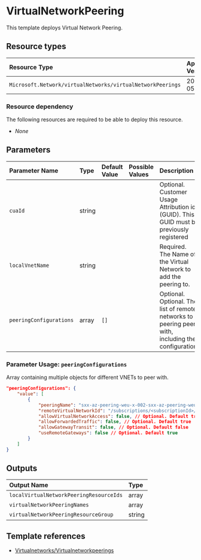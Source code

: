 # VirtualNetworkPeering

This template deploys Virtual Network Peering.

## Resource types
| Resource Type | Api Version |
| :-- | :-- |
| `Microsoft.Network/virtualNetworks/virtualNetworkPeerings` | 2020-05-01 |

### Resource dependency

The following resources are required to be able to deploy this resource.

- *None*

## Parameters
| Parameter Name | Type | Default Value | Possible Values | Description |
| :-- | :-- | :-- | :-- | :-- |
| `cuaId` | string |  |  | Optional. Customer Usage Attribution id (GUID). This GUID must be previously registered |
| `localVnetName` | string |  |  | Required. The Name of the Virtual Network to add the peering to. |
| `peeringConfigurations` | array | `[]` |  | Optional. Optional. The list of remote networks to peering peer with, including the configuration. |

### Parameter Usage: `peeringConfigurations`

Array containing multiple objects for different VNETs to peer with.

```json
"peeringConfigurations": {
    "value": [
        {
            "peeringName": "sxx-az-peering-weu-x-002-sxx-az-peering-weu-x-003",  // Optional
            "remoteVirtualNetworkId": "/subscriptions/<subscriptionId>/resourceGroups/dependencies-rg/providers/Microsoft.Network/virtualNetworks/<vnetName>",
            "allowVirtualNetworkAccess": false, // Optional. Default true
            "allowForwardedTraffic": false, // Optional. Default true
            "allowGatewayTransit": false, // Optional. Default false
            "useRemoteGateways": false // Optional. Default true
        }
    ]
}
```

## Outputs
| Output Name | Type |
| :-- | :-- |
| `localVirtualNetworkPeeringResourceIds` | array |
| `virtualNetworkPeeringNames` | array |
| `virtualNetworkPeeringResourceGroup` | string |

## Template references
- [Virtualnetworks/Virtualnetworkpeerings](https://docs.microsoft.com/en-us/azure/templates/Microsoft.Network/2020-05-01/virtualNetworks/virtualNetworkPeerings)
